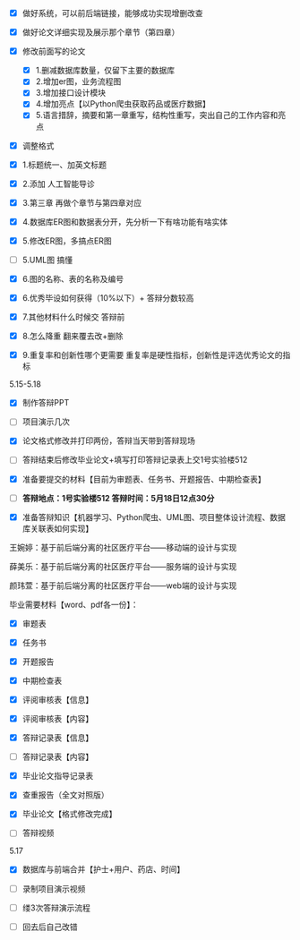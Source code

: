 - [x] 做好系统，可以前后端链接，能够成功实现增删改查
- [x] 做好论文详细实现及展示那个章节（第四章）
- [x] 修改前面写的论文
  - [x] 1.删减数据库数量，仅留下主要的数据库
  - [x] 2.增加er图，业务流程图
  - [x] 3.增加接口设计模块
  - [x] 4.增加亮点【以Python爬虫获取药品或医疗数据】
  - [x] 5.语言措辞，摘要和第一章重写，结构性重写，突出自己的工作内容和亮点
- [x] 调整格式



- [x] 1.标题统一、加英文标题

- [x] 2.添加 人工智能导诊

- [x] 3.第三章 再做个章节与第四章对应

- [x] 4.数据库ER图和数据表分开，先分析一下有啥功能有啥实体
- [x] 5.修改ER图，多搞点ER图

- [ ] 5.UML图 搞懂
- [x] 6.图的名称、表的名称及编号



- [x] 6.优秀毕设如何获得（10%以下）+ 答辩分数较高
- [x] 7.其他材料什么时候交  答辩前
- [x] 8.怎么降重 翻来覆去改+删除
- [x] 9.重复率和创新性哪个更需要 重复率是硬性指标，创新性是评选优秀论文的指标



5.15-5.18

- [x] 制作答辩PPT
- [ ] 项目演示几次
- [x] 论文格式修改并打印两份，答辩当天带到答辩现场
- [ ] 答辩结束后修改毕业论文+填写打印答辩记录表上交1号实验楼512
- [x] 准备要提交的材料【目前为审题表、任务书、开题报告、中期检查表】
- [ ] **答辩地点：1号实验楼512  答辩时间：5月18日12点30分**
- [x] 准备答辩知识【机器学习、Python爬虫、UML图、项目整体设计流程、数据库关联表如何实现】



王婉婷：基于前后端分离的社区医疗平台——移动端的设计与实现

薛美乐：基于前后端分离的社区医疗平台——服务端的设计与实现

颜玮萱：基于前后端分离的社区医疗平台——web端的设计与实现



毕业需要材料【word、pdf各一份】：

- [x] 审题表
- [x] 任务书
- [x] 开题报告
- [x] 中期检查表
- [x] 评阅审核表【信息】
- [x] 评阅审核表【内容】
- [x] 答辩记录表【信息】
- [ ] 答辩记录表【内容】
- [x] 毕业论文指导记录表
- [x] 查重报告（全文对照版）
- [x] 毕业论文【格式修改完成】
- [ ] 答辩视频



5.17

- [x] 数据库与前端合并【护士+用户、药店、时间】
- [ ] 录制项目演示视频
- [ ] 缕3次答辩演示流程
- [ ] 回去后自己改错





